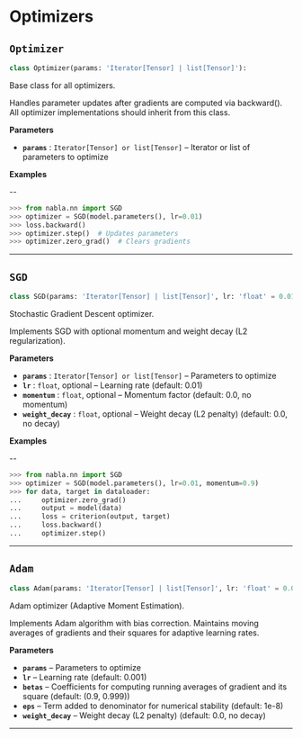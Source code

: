 # Optimizers

## `Optimizer`

```python
class Optimizer(params: 'Iterator[Tensor] | list[Tensor]'):
```
Base class for all optimizers.

Handles parameter updates after gradients are computed via backward().
All optimizer implementations should inherit from this class.

**Parameters**

- **`params`** : `Iterator[Tensor] or list[Tensor]` – Iterator or list of parameters to optimize

**Examples**

--
```python
>>> from nabla.nn import SGD
>>> optimizer = SGD(model.parameters(), lr=0.01)
>>> loss.backward()
>>> optimizer.step()  # Updates parameters
>>> optimizer.zero_grad()  # Clears gradients
```

---
## `SGD`

```python
class SGD(params: 'Iterator[Tensor] | list[Tensor]', lr: 'float' = 0.01, momentum: 'float' = 0.0, weight_decay: 'float' = 0.0):
```
Stochastic Gradient Descent optimizer.

Implements SGD with optional momentum and weight decay (L2 regularization).

**Parameters**

- **`params`** : `Iterator[Tensor] or list[Tensor]` – Parameters to optimize
- **`lr`** : `float`, optional – Learning rate (default: 0.01)
- **`momentum`** : `float`, optional – Momentum factor (default: 0.0, no momentum)
- **`weight_decay`** : `float`, optional – Weight decay (L2 penalty) (default: 0.0, no decay)

**Examples**

--
```python
>>> from nabla.nn import SGD
>>> optimizer = SGD(model.parameters(), lr=0.01, momentum=0.9)
>>> for data, target in dataloader:
...     optimizer.zero_grad()
...     output = model(data)
...     loss = criterion(output, target)
...     loss.backward()
...     optimizer.step()
```

---
## `Adam`

```python
class Adam(params: 'Iterator[Tensor] | list[Tensor]', lr: 'float' = 0.001, betas: 'tuple[float, float]' = (0.9, 0.999), eps: 'float' = 1e-08, weight_decay: 'float' = 0.0):
```
Adam optimizer (Adaptive Moment Estimation).

Implements Adam algorithm with bias correction. Maintains moving averages
of gradients and their squares for adaptive learning rates.

**Parameters**

- **`params`** – Parameters to optimize
- **`lr`** – Learning rate (default: 0.001)
- **`betas`** – Coefficients for computing running averages of gradient
and its square (default: (0.9, 0.999))
- **`eps`** – Term added to denominator for numerical stability (default: 1e-8)
- **`weight_decay`** – Weight decay (L2 penalty) (default: 0.0, no decay)


---

